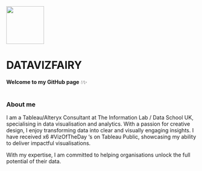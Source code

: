 
  <img src="https://datavizfairy.co.uk/wp-content/uploads/2024/01/datavizfairy-Logo-GIF-v2.gif"  width="100" height="100">

# DATAVIZFAIRY

**Welcome to my GitHub page** 💧✨
<br>
<br>
### About me
I am a Tableau/Alteryx Consultant at The Information Lab / Data School UK, specialising in data visualisation and analytics. With a passion for creative design, I enjoy transforming data into clear and visually engaging insights. I have received x6 #VizOfTheDay ‘s on Tableau Public, showcasing my ability to deliver impactful visualisations.

With my expertise, I am committed to helping organisations unlock the full potential of their data.

